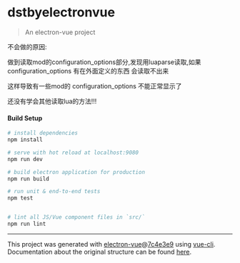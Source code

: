 # dstbyelectronvue

> An electron-vue project

不会做的原因:

做到读取mod的configuration_options部分,发现用luaparse读取,如果 configuration_options 有在外面定义的东西 会读取不出来

这样导致有一些mod的 configuration_options 不能正常显示了

还没有学会其他读取lua的方法!!!

#### Build Setup

``` bash
# install dependencies
npm install

# serve with hot reload at localhost:9080
npm run dev

# build electron application for production
npm run build

# run unit & end-to-end tests
npm test


# lint all JS/Vue component files in `src/`
npm run lint

```

---

This project was generated with [electron-vue](https://github.com/SimulatedGREG/electron-vue)@[7c4e3e9](https://github.com/SimulatedGREG/electron-vue/tree/7c4e3e90a772bd4c27d2dd4790f61f09bae0fcef) using [vue-cli](https://github.com/vuejs/vue-cli). Documentation about the original structure can be found [here](https://simulatedgreg.gitbooks.io/electron-vue/content/index.html).
